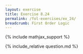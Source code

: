 ```yaml
---
layout: exercise
title: Exercise 8.24
permalink: /fol-exercises/ex_24/
breadcrumb: First Order Logic
---
```


{% include mathjax_support %}

<div><i class="arrow-up loader" data-chapter="fol-exercises" data-exercise="ex_24" data-rating="0"></i></div>
{% include_relative question.md %}
